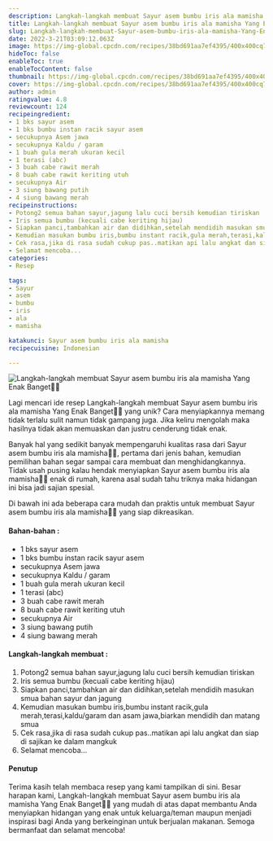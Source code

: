 ```yaml
---
description: Langkah-langkah membuat Sayur asem bumbu iris ala mamisha Yang Enak Banget"
title: Langkah-langkah membuat Sayur asem bumbu iris ala mamisha Yang Enak Banget
slug: Langkah-langkah-membuat-Sayur-asem-bumbu-iris-ala-mamisha-Yang-Enak-Banget
date: 2022-3-21T03:09:12.063Z
image: https://img-global.cpcdn.com/recipes/38bd691aa7ef4395/400x400cq70/photo.jpg
hideToc: false
enableToc: true
enableTocContent: false
thumbnail: https://img-global.cpcdn.com/recipes/38bd691aa7ef4395/400x400cq70/photo.jpg
cover: https://img-global.cpcdn.com/recipes/38bd691aa7ef4395/400x400cq70/photo.jpg
author: admin
ratingvalue: 4.8
reviewcount: 124
recipeingredient:
- 1 bks sayur asem
- 1 bks bumbu instan racik sayur asem
- secukupnya Asem jawa
- secukupnya Kaldu / garam
- 1 buah gula merah ukuran kecil
- 1 terasi (abc)
- 3 buah cabe rawit merah
- 8 buah cabe rawit keriting utuh
- secukupnya Air
- 3 siung bawang putih
- 4 siung bawang merah
recipeinstructions:
- Potong2 semua bahan sayur,jagung lalu cuci bersih kemudian tiriskan
- Iris semua bumbu (kecuali cabe keriting hijau)
- Siapkan panci,tambahkan air dan didihkan,setelah mendidih masukan smua bahan sayur dan jagung
- Kemudian masukan bumbu iris,bumbu instant racik,gula merah,terasi,kaldu/garam dan asam jawa,biarkan mendidih dan matang smua
- Cek rasa,jika di rasa sudah cukup pas..matikan api lalu angkat dan siap di sajikan ke dalam mangkuk
- Selamat mencoba...
categories:
- Resep

tags:
- Sayur
- asem
- bumbu
- iris
- ala
- mamisha

katakunci: Sayur asem bumbu iris ala mamisha
recipecuisine: Indonesian

---
```


![Langkah-langkah membuat Sayur asem bumbu iris ala mamisha Yang Enak Banget👩‍🍳](https://img-global.cpcdn.com/recipes/38bd691aa7ef4395/400x400cq70/photo.jpg)

Lagi mencari ide resep Langkah-langkah membuat Sayur asem bumbu iris ala mamisha Yang Enak Banget👩‍🍳 yang unik? Cara menyiapkannya memang tidak terlalu sulit namun tidak gampang juga. Jika keliru mengolah maka hasilnya tidak akan memuaskan dan justru cenderung tidak enak.

Banyak hal yang sedikit banyak mempengaruhi kualitas rasa dari Sayur asem bumbu iris ala mamisha👩‍🍳, pertama dari jenis bahan, kemudian pemilihan bahan segar sampai cara membuat dan menghidangkannya. Tidak usah pusing kalau hendak menyiapkan Sayur asem bumbu iris ala mamisha👩‍🍳 enak di rumah, karena asal sudah tahu triknya maka hidangan ini bisa jadi sajian spesial.

Di bawah ini ada beberapa cara mudah dan praktis untuk membuat Sayur asem bumbu iris ala mamisha👩‍🍳 yang siap dikreasikan.

<!--inarticleads1-->

#### Bahan-bahan :

- 1 bks sayur asem
- 1 bks bumbu instan racik sayur asem
- secukupnya Asem jawa
- secukupnya Kaldu / garam
- 1 buah gula merah ukuran kecil
- 1 terasi (abc)
- 3 buah cabe rawit merah
- 8 buah cabe rawit keriting utuh
- secukupnya Air
- 3 siung bawang putih
- 4 siung bawang merah

<!--inarticleads2-->

#### Langkah-langkah membuat :

1. Potong2 semua bahan sayur,jagung lalu cuci bersih kemudian tiriskan
1. Iris semua bumbu (kecuali cabe keriting hijau)
1. Siapkan panci,tambahkan air dan didihkan,setelah mendidih masukan smua bahan sayur dan jagung
1. Kemudian masukan bumbu iris,bumbu instant racik,gula merah,terasi,kaldu/garam dan asam jawa,biarkan mendidih dan matang smua
1. Cek rasa,jika di rasa sudah cukup pas..matikan api lalu angkat dan siap di sajikan ke dalam mangkuk
1. Selamat mencoba...

#### Penutup

Terima kasih telah membaca resep yang kami tampilkan di sini. Besar harapan kami, Langkah-langkah membuat Sayur asem bumbu iris ala mamisha Yang Enak Banget👩‍🍳 yang mudah di atas dapat membantu Anda menyiapkan hidangan yang enak untuk keluarga/teman maupun menjadi inspirasi bagi Anda yang berkeinginan untuk berjualan makanan. Semoga bermanfaat dan selamat mencoba!